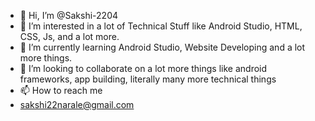 - 👋 Hi, I’m @Sakshi-2204
- 👀 I’m interested in a lot of Technical Stuff like Android Studio, HTML, CSS, Js, and a lot more.
- 🌱 I’m currently learning Android Studio, Website Developing and a lot more things.
- 💞️ I’m looking to collaborate on a lot more things like android frameworks, app building, literally many more technical things
- 📫 How to reach me 
- sakshi22narale@gmail.com

<!---
Sakshi-2204/Sakshi-2204 is a ✨ special ✨ repository because its `README.md` (this file) appears on your GitHub profile.
You can click the Preview link to take a look at your changes.
--->
